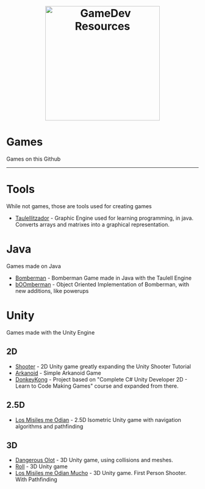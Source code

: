 <h1 align="center"> <br> <img width="300" src="http://getdrawings.com/images/video-game-controller-drawing-11.png" alt="GameDev Resources"> <br> </h1>

# Games

Games on this Github

  
  -------

# Tools

While not games, those are tools used for creating games

* [Taulellitzador](https://github.com/malbareda/Taulellitzador) - Graphic Engine used for learning programming, in java. Converts arrays and matrixes into a graphical representation.


# Java

Games made on Java

* [Bomberman](https://github.com/malbareda/Bomberman2) - Bomberman Game made in Java with the Taulell Engine
* [bOOmberman](https://github.com/malbareda/Bomberman2/tree/BombermanOO) - Object Oriented Implementation of Bomberman, with new additions, like powerups


# Unity

Games made with the Unity Engine 

## 2D

* [Shooter](https://github.com/malbareda/shooter) - 2D Unity game greatly expanding the Unity Shooter Tutorial
* [Arkanoid](https://github.com/malbareda/Arkanoid) - Simple Arkanoid Game
* [DonkeyKong](https://github.com/malbareda/DonkeyKong) - Project based on "Complete C# Unity Developer 2D - Learn to Code Making Games" course and expanded from there.

## 2.5D
* [Los Misiles me Odian](https://github.com/malbareda/MisilesOdian) - 2.5D Isometric Unity game with navigation algorithms and pathfinding

## 3D

* [Dangerous Olot](https://github.com/malbareda/Dangerous-Olot)  - 3D Unity game, using collisions and meshes.
* [Roll](https://github.com/malbareda/Roll) - 3D Unity game
* [Los Misiles me Odian Mucho](https://github.com/malbareda/MisilesMucho) - 3D Unity game. First Person Shooter. With Pathfinding



